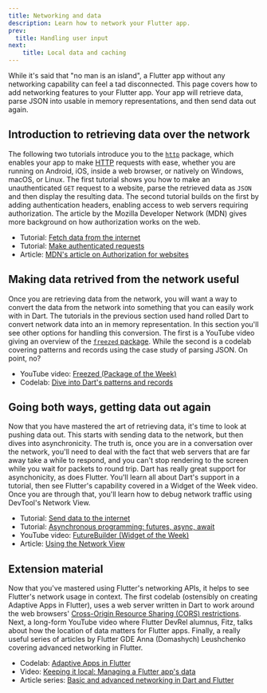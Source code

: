 ```yaml
---
title: Networking and data
description: Learn how to network your Flutter app.
prev:
  title: Handling user input
next:
    title: Local data and caching
---
```


While it's said that "no man is an island",
a Flutter app without any networking capability can feel a tad disconnected.
This page covers how to add networking features to your Flutter app.
Your app will retrieve data, parse JSON into usable in memory representations,
and then send data out again.

## Introduction to retrieving data over the network

The following two tutorials introduce you to the
[`http`][] package, which enables your app to make
[HTTP][] requests with ease, whether you are running on Android,
iOS, inside a web browser, or natively on Windows, macOS, or Linux. 
The first tutorial shows you how to make an unauthenticated `GET` request
to a website, parse the retrieved data as `JSON` and then display the resulting data.
The second tutorial builds on the first by adding authentication headers,
enabling access to web servers requiring authorization.
The article by the Mozilla Developer Network (MDN)
gives more background on how authorization works on the web.

* Tutorial: [Fetch data from the internet][]
* Tutorial: [Make authenticated requests][]
* Article: [MDN's article on Authorization for websites][]

## Making data retrived from the network useful

Once you are retrieving data from the network, you will want a way to convert the data from the network into something that you can easily work with in Dart.
The tutorials in the previous section used hand rolled Dart to convert network data into an in memory representation. 
In this section you'll see other options for handling this conversion.
The first is a YouTube video giving an overview of the [`freezed` package][]. 
While the second is a codelab covering patterns and records using the case study of parsing JSON. 
On point, no?

* YouTube video: [Freezed (Package of the Week)][]
* Codelab: [Dive into Dart's patterns and records][]

## Going both ways, getting data out again

Now that you have mastered the art of retrieving data, it's time to look at pushing data out.
This starts with sending data to the network, but then dives into asynchronicity.
The truth is, once you are in a conversation over the network, you'll need to deal with the fact that web servers that are far away take a while to respond, and you can't stop rendering to the screen while you wait for packets to round trip.
Dart has really great support for asynchonicity, as does Flutter.
You'll learn all about Dart's support in a tutorial, then see Flutter's capability covered in a Widget of the Week video.
Once you are through that, you'll learn how to debug network traffic using DevTool's Network View.


* Tutorial: [Send data to the internet][]
* Tutorial: [Asynchronous programming: futures, async, await][]
* YouTube video: [FutureBuilder (Widget of the Week)][]
* Article: [Using the Network View][]

## Extension material

Now that you've mastered using Flutter's networking APIs,
it helps to see Flutter's network usage in context.
The first codelab (ostensibly on creating Adaptive Apps in Flutter),
uses a web server written in Dart to work around the web browsers'
[Cross-Origin Resource Sharing (CORS) restrictions][].
Next, a long-form YouTube video where Flutter DevRel alumnus,
Fitz, talks about how the location of data matters for Flutter apps.
Finally, a really useful series of articles by Flutter GDE
Anna (Domashych) Leushchenko covering advanced networking in Flutter.

* Codelab: [Adaptive Apps in Flutter][]
* Video: [Keeping it local: Managing a Flutter app's data][]
* Article series: [Basic and advanced networking in Dart and Flutter][]


[Adaptive Apps in Flutter]: {{site.codelabs}}/codelabs/flutter-adaptive-app
[Asynchronous programming: futures, async, await]: {{site.dart-site}}/codelabs/async-await
[Basic and advanced networking in Dart and Flutter]: {{site.medium}}/tide-engineering-team/basic-and-advanced-networking-in-dart-and-flutter-the-tide-way-part-0-introduction-33ac040a4a1c
[Cross-Origin Resource Sharing (CORS) restrictions]: https://developer.mozilla.org/en-US/docs/Web/HTTP/CORS
[Dive into Dart's patterns and records]: {{site.codelabs}}/codelabs/dart-patterns-records
[Fetch data from the internet]: {{site.url}}/cookbook/networking/fetch-data
[Freezed (Package of the Week)]: {{site.youtube-site}}/watch?v=RaThk0fiphA
[`freezed` package]: {{site.pub-pkg}}/freezed
[FutureBuilder (Widget of the Week)]: {{site.youtube-site}}/watch?v=zEdw_1B7JHY
[`http`]: {{site.pub-pkg}}/http
[HTTP]: https://developer.mozilla.org/en-US/docs/Web/HTTP/Overview
[Keeping it local: Managing a Flutter app's data]: {{site.youtube-site}}/watch?v=uCbHxLA9t9E
[Make authenticated requests]: {{site.url}/cookbook/networking/authenticated-requests
[MDN's article on Authorization for websites]: https://developer.mozilla.org/en-US/docs/Web/HTTP/Headers/Authorization
[Using the Network View]: https://docs.flutter.dev/tools/devtools/network
[Send data to the internet]: https://docs.flutter.dev/cookbook/networking/send-data